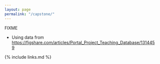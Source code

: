 ```yaml
---
layout: page
permalink: "/capstone/"
---
```


FIXME

- Using data from <https://figshare.com/articles/Portal_Project_Teaching_Database/1314459>

{% include links.md %}
